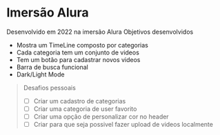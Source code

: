 # Imersão Alura
Desenvolvido em 2022 na imersão Alura
Objetivos desenvolvidos
- Mostra um TimeLine composto por categorias
- Cada categoria tem um conjunto de videos
- Tem um botão para cadastrar novos videos
- Barra de busca funcional
- Dark/Light Mode

> Desafios pessoais
> - [ ] Criar um cadastro de categorias
> - [ ] Criar uma categoria de user favorito
> - [ ] Criar uma opção de personalizar cor no header
> - [ ] Criar para que seja possivel fazer upload de videos localmente
